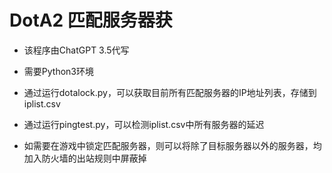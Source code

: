 # DotA2 匹配服务器获
- 该程序由ChatGPT 3.5代写
- 需要Python3环境
- 通过运行dotalock.py，可以获取目前所有匹配服务器的IP地址列表，存储到iplist.csv
- 通过运行pingtest.py，可以检测iplist.csv中所有服务器的延迟

- 如需要在游戏中锁定匹配服务器，则可以将除了目标服务器以外的服务器，均加入防火墙的出站规则中屏蔽掉